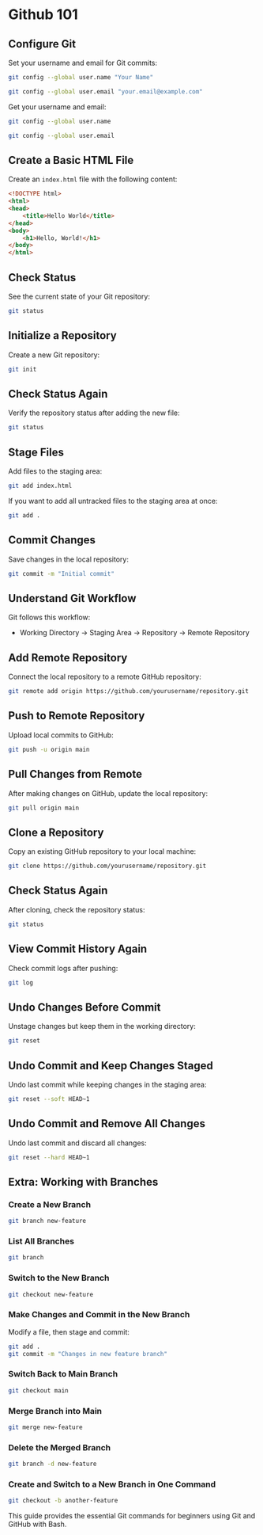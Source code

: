 # Github 101

## Configure Git
Set your username and email for Git commits:
```bash
git config --global user.name "Your Name"
```
```bash
git config --global user.email "your.email@example.com"
```
Get your username and email:
```bash
git config --global user.name
```
```bash
git config --global user.email
```

## Create a Basic HTML File
Create an `index.html` file with the following content:
```html
<!DOCTYPE html>
<html>
<head>
    <title>Hello World</title>
</head>
<body>
    <h1>Hello, World!</h1>
</body>
</html>
```

## Check Status
See the current state of your Git repository:
```bash
git status
```

## Initialize a Repository
Create a new Git repository:
```bash
git init
```

## Check Status Again
Verify the repository status after adding the new file:
```bash
git status
```

## Stage Files
Add files to the staging area:
```bash
git add index.html
```

If you want to add all untracked files to the staging area at once:
```bash
git add .
```

## Commit Changes
Save changes in the local repository:
```bash
git commit -m "Initial commit"
```

## Understand Git Workflow
Git follows this workflow:
- Working Directory → Staging Area → Repository → Remote Repository


## Add Remote Repository
Connect the local repository to a remote GitHub repository:
```bash
git remote add origin https://github.com/yourusername/repository.git
```

## Push to Remote Repository
Upload local commits to GitHub:
```bash
git push -u origin main
```

## Pull Changes from Remote
After making changes on GitHub, update the local repository:
```bash
git pull origin main
```

## Clone a Repository
Copy an existing GitHub repository to your local machine:
```bash
git clone https://github.com/yourusername/repository.git
```

## Check Status Again
After cloning, check the repository status:
```bash
git status
```

## View Commit History Again
Check commit logs after pushing:
```bash
git log
```

## Undo Changes Before Commit
Unstage changes but keep them in the working directory:
```bash
git reset
```

## Undo Commit and Keep Changes Staged
Undo last commit while keeping changes in the staging area:
```bash
git reset --soft HEAD~1
```

## Undo Commit and Remove All Changes
Undo last commit and discard all changes:
```bash
git reset --hard HEAD~1
```

## Extra: Working with Branches
### Create a New Branch
```bash
git branch new-feature
```

### List All Branches
```bash
git branch
```

### Switch to the New Branch
```bash
git checkout new-feature
```

### Make Changes and Commit in the New Branch
Modify a file, then stage and commit:
```bash
git add .
git commit -m "Changes in new feature branch"
```

### Switch Back to Main Branch
```bash
git checkout main
```

### Merge Branch into Main
```bash
git merge new-feature
```

### Delete the Merged Branch
```bash
git branch -d new-feature
```

### Create and Switch to a New Branch in One Command
```bash
git checkout -b another-feature
```

This guide provides the essential Git commands for beginners using Git and GitHub with Bash.
